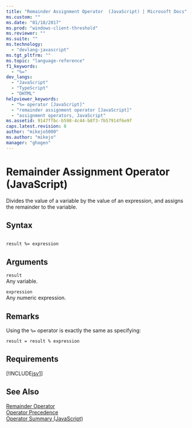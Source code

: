 ```yaml
---
title: "Remainder Assignment Operator  (JavaScript) | Microsoft Docs"
ms.custom: ""
ms.date: "01/18/2017"
ms.prod: "windows-client-threshold"
ms.reviewer: ""
ms.suite: ""
ms.technology: 
  - "devlang-javascript"
ms.tgt_pltfrm: ""
ms.topic: "language-reference"
f1_keywords: 
  - "%="
dev_langs: 
  - "JavaScript"
  - "TypeScript"
  - "DHTML"
helpviewer_keywords: 
  - "%= operator [JavaScript]"
  - "remainder assignment operator [JavaScript]"
  - "assignment operators, JavaScript"
ms.assetid: 9147ffbc-b598-4c44-b8f3-7b57914f6e9f
caps.latest.revision: 8
author: "mikejo5000"
ms.author: "mikejo"
manager: "ghogen"
---
```

# Remainder Assignment Operator  (JavaScript)
Divides the value of a variable by the value of an expression, and assigns the remainder to the variable.  
  
## Syntax  
  
```  
  
result %= expression  
```  
  
## Arguments  
 `result`  
 Any variable.  
  
 `expression`  
 Any numeric expression.  
  
## Remarks  
 Using the `%=` operator is exactly the same as specifying:  
  
```  
result = result % expression  
```  
  
## Requirements  
 [!INCLUDE[jsv1](../../javascript/misc/includes/jsv1-md.md)]  
  
## See Also  
 [Remainder Operator](../../javascript/reference/modulus-operator-decrementjavascript.md)   
 [Operator Precedence](../../javascript/operator-subtractprecedence-javascript.md)   
 [Operator Summary (JavaScript)](../../javascript/misc/operator-subtractsummary-javascript.md)